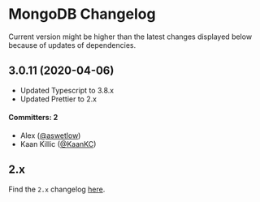 # MongoDB Changelog

Current version might be higher than the latest changes displayed below because of updates of dependencies.

## 3.0.11 (2020-04-06)

* Updated Typescript to 3.8.x
* Updated Prettier to 2.x

#### Committers: 2
- Alex ([@aswetlow](https://github.com/aswetlow))
- Kaan Killic ([@KaanKC](https://github.com/KaanKC))

## 2.x

Find the `2.x` changelog [here](https://github.com/jovotech/jovo-framework/blob/v2/CHANGELOG.md).